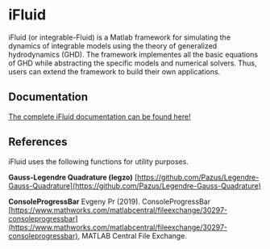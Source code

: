 # iFluid

iFluid (or integrable-Fluid) is a Matlab framework for simulating the dynamics of integrable models using the theory of generalized hydrodynamics (GHD). The framework implementes all the basic equations of GHD while abstracting the specific models and numerical solvers. Thus, users can extend the framework to build their own applications.



## **Documentation**
[The complete iFluid documentation can be found here!](https://integrablefluid.github.io/iFluidDocumentation/)

## **References**
iFluid uses the following functions for utility purposes.


**Gauss-Legendre Quadrature (legzo)**
[https://github.com/Pazus/Legendre-Gauss-Quadrature](https://github.com/Pazus/Legendre-Gauss-Quadrature)


**ConsoleProgressBar**
Evgeny Pr (2019). ConsoleProgressBar [https://www.mathworks.com/matlabcentral/fileexchange/30297-consoleprogressbar](https://www.mathworks.com/matlabcentral/fileexchange/30297-consoleprogressbar), MATLAB Central File Exchange. 
